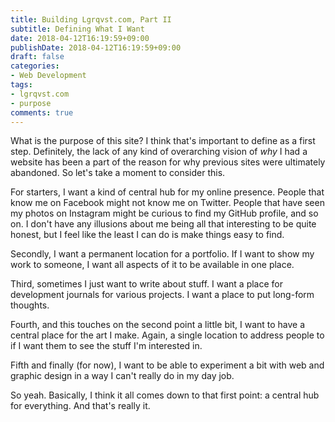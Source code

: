 ```yaml
---
title: Building Lgrqvst.com, Part II
subtitle: Defining What I Want
date: 2018-04-12T16:19:59+09:00
publishDate: 2018-04-12T16:19:59+09:00
draft: false
categories:
- Web Development
tags:
- lgrqvst.com
- purpose
comments: true
---
```


What is the purpose of this site? I think that's important to define as a first step. Definitely, the lack of any kind of overarching vision of _why_ I had a website has been a part of the reason for why previous sites were ultimately abandoned. So let's take a moment to consider this.
<!--more-->

For starters, I want a kind of central hub for my online presence. People that know me on Facebook might not know me on Twitter. People that have seen my photos on Instagram might be curious to find my GitHub profile, and so on. I don't have any illusions about me being all that interesting to be quite honest, but I feel like the least I can do is make things easy to find.

Secondly, I want a permanent location for a portfolio. If I want to show my work to someone, I want all aspects of it to be available in one place.

Third, sometimes I just want to write about stuff. I want a place for development journals for various projects. I want a place to put long-form thoughts.

Fourth, and this touches on the second point a little bit, I want to have a central place for the art I make. Again, a single location to address people to if I want them to see the stuff I'm interested in.

Fifth and finally (for now), I want to be able to experiment a bit with web and graphic design in a way I can't really do in my day job.

So yeah. Basically, I think it all comes down to that first point: a central hub for everything. And that's really it.
